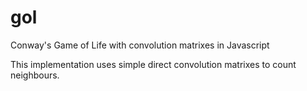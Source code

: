 # gol
Conway's Game of Life with convolution matrixes in Javascript

This implementation uses simple direct convolution matrixes to count neighbours.
